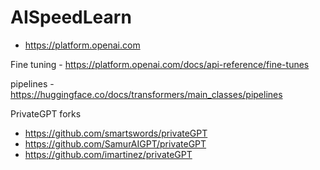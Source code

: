 # AISpeedLearn

  - https://platform.openai.com

  Fine tuning - https://platform.openai.com/docs/api-reference/fine-tunes

  pipelines - https://huggingface.co/docs/transformers/main_classes/pipelines

  PrivateGPT forks

   - https://github.com/smartswords/privateGPT
   - https://github.com/SamurAIGPT/privateGPT
   - https://github.com/imartinez/privateGPT

